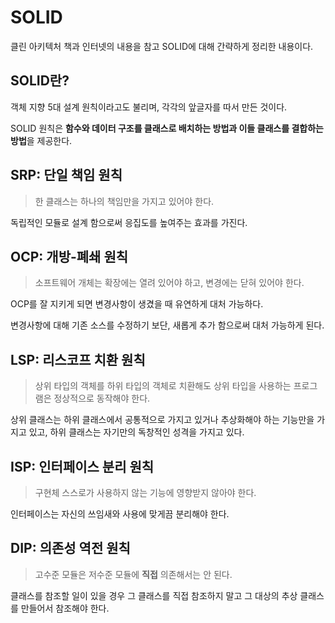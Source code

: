 # SOLID

클린 아키텍처 책과 인터넷의 내용을 참고 SOLID에 대해 간략하게 정리한 내용이다.

## SOLID란?

객체 지향 5대 설계 원칙이라고도 불리며, 각각의 앞글자를 따서 만든 것이다.

SOLID 원칙은 **함수와 데이터 구조를 클래스로 배치하는 방법과 이들 클래스를 결합하는 방법**을 제공한다.

## SRP: 단일 책임 원칙

> 한 클래스는 하나의 책임만을 가지고 있어야 한다.

독립적인 모듈로 설계 함으로써 응집도를 높여주는 효과를 가진다.

## OCP: 개방-폐쇄 원칙

> 소프트웨어 개체는 확장에는 열려 있어야 하고, 변경에는 닫혀 있어야 한다.

OCP를 잘 지키게 되면 변경사항이 생겼을 때 유연하게 대처 가능하다.

변경사항에 대해 기존 소스를 수정하기 보단, 새롭게 추가 함으로써 대처 가능하게 된다.

## LSP: 리스코프 치환 원칙

> 상위 타입의 객체를 하위 타입의 객체로 치환해도 상위 타입을 사용하는 프로그램은 정상적으로 동작해야 한다.

상위 클래스는 하위 클래스에서 공통적으로 가지고 있거나 추상화해야 하는 기능만을 가지고 있고, 하위 클래스는 자기만의 독창적인 성격을 가지고 있다.

## ISP: 인터페이스 분리 원칙

> 구현체 스스로가 사용하지 않는 기능에 영향받지 않아야 한다.

인터페이스는 자신의 쓰임새와 사용에 맞게끔 분리해야 한다.

## DIP: 의존성 역전 원칙

> 고수준 모듈은 저수준 모듈에 **직접** 의존해서는 안 된다.

클래스를 참조할 일이 있을 경우 그 클래스를 직접 참조하지 말고 그 대상의 추상 클래스를 만들어서 참조해야 한다.
